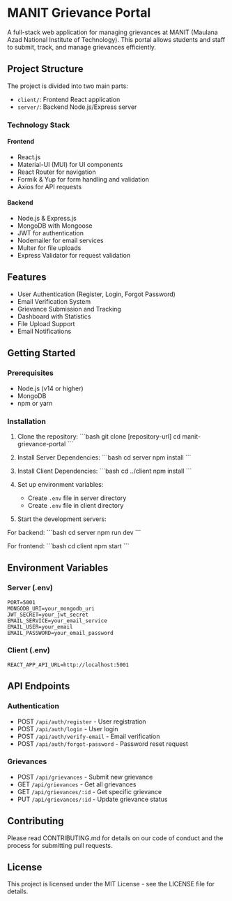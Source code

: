 # MANIT Grievance Portal

A full-stack web application for managing grievances at MANIT (Maulana Azad National Institute of Technology). This portal allows students and staff to submit, track, and manage grievances efficiently.

## Project Structure

The project is divided into two main parts:
- `client/`: Frontend React application
- `server/`: Backend Node.js/Express server

### Technology Stack

#### Frontend
- React.js
- Material-UI (MUI) for UI components
- React Router for navigation
- Formik & Yup for form handling and validation
- Axios for API requests

#### Backend
- Node.js & Express.js
- MongoDB with Mongoose
- JWT for authentication
- Nodemailer for email services
- Multer for file uploads
- Express Validator for request validation

## Features

- User Authentication (Register, Login, Forgot Password)
- Email Verification System
- Grievance Submission and Tracking
- Dashboard with Statistics
- File Upload Support
- Email Notifications

## Getting Started

### Prerequisites
- Node.js (v14 or higher)
- MongoDB
- npm or yarn

### Installation

1. Clone the repository:
\`\`\`bash
git clone [repository-url]
cd manit-grievance-portal
\`\`\`

2. Install Server Dependencies:
\`\`\`bash
cd server
npm install
\`\`\`

3. Install Client Dependencies:
\`\`\`bash
cd ../client
npm install
\`\`\`

4. Set up environment variables:
   - Create `.env` file in server directory
   - Create `.env` file in client directory

5. Start the development servers:

For backend:
\`\`\`bash
cd server
npm run dev
\`\`\`

For frontend:
\`\`\`bash
cd client
npm start
\`\`\`

## Environment Variables

### Server (.env)
```
PORT=5001
MONGODB_URI=your_mongodb_uri
JWT_SECRET=your_jwt_secret
EMAIL_SERVICE=your_email_service
EMAIL_USER=your_email
EMAIL_PASSWORD=your_email_password
```

### Client (.env)
```
REACT_APP_API_URL=http://localhost:5001
```

## API Endpoints

### Authentication
- POST `/api/auth/register` - User registration
- POST `/api/auth/login` - User login
- POST `/api/auth/verify-email` - Email verification
- POST `/api/auth/forgot-password` - Password reset request

### Grievances
- POST `/api/grievances` - Submit new grievance
- GET `/api/grievances` - Get all grievances
- GET `/api/grievances/:id` - Get specific grievance
- PUT `/api/grievances/:id` - Update grievance status

## Contributing

Please read CONTRIBUTING.md for details on our code of conduct and the process for submitting pull requests.

## License

This project is licensed under the MIT License - see the LICENSE file for details.
